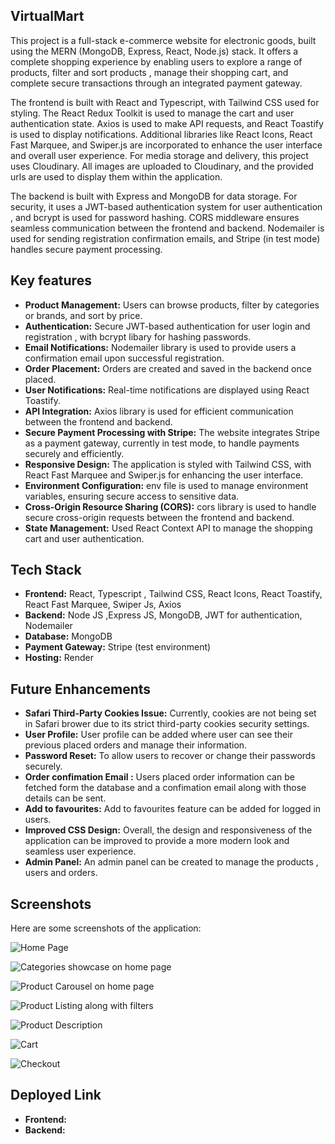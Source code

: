 ## VirtualMart
This project is a full-stack e-commerce website for electronic goods, built using the MERN (MongoDB, Express, React, Node.js) stack. It offers a complete shopping experience by enabling users to explore a range of products, filter and sort products , manage their shopping cart, and complete secure transactions through an integrated payment gateway.

The frontend is built with React and Typescript, with Tailwind CSS used for styling. The React Redux Toolkit is used to manage the cart and user authentication state. Axios is used to make API requests, and React Toastify is used to display notifications. Additional libraries like React Icons, React Fast Marquee, and Swiper.js are incorporated to enhance the user interface and overall user experience. For media storage and delivery, this project uses Cloudinary. All images are uploaded to Cloudinary, and the provided urls are used to display them within the application.

The backend is built with Express and MongoDB for data storage. For security, it uses a JWT-based authentication system for user authentication , and bcrypt is used for password hashing. CORS middleware ensures seamless communication between the frontend and backend. Nodemailer is used for sending registration confirmation emails, and Stripe (in test mode) handles secure payment processing.

## Key features
- **Product Management:** Users can browse products, filter by categories or brands, and sort by price.
- **Authentication:** Secure JWT-based authentication for user login and registration , with bcrypt libary for hashing passwords.
- **Email Notifications:** Nodemailer library is used to provide users a confirmation email upon successful registration.
- **Order Placement:** Orders are created and saved in the backend once placed.
- **User Notifications:** Real-time notifications are displayed using React Toastify.
- **API Integration:** Axios library is used for efficient communication between the frontend and backend.
- **Secure Payment Processing with Stripe:** The website integrates Stripe as a payment gateway, currently in test mode, to handle payments securely and efficiently.
- **Responsive Design:** The application is styled with Tailwind CSS, with React Fast Marquee and Swiper.js for enhancing the user interface.
- **Environment Configuration:** env file is used to manage environment variables, ensuring secure access to sensitive data.
- **Cross-Origin Resource Sharing (CORS):** cors library is used to handle secure cross-origin requests between the frontend and backend.
- **State Management:** Used React Context API to manage the shopping cart and user authentication.

## Tech Stack
- **Frontend:** React, Typescript , Tailwind CSS, React Icons, React Toastify, React Fast Marquee, Swiper Js, Axios
- **Backend:** Node JS ,Express JS, MongoDB, JWT for authentication, Nodemailer
- **Database:** MongoDB
- **Payment Gateway:** Stripe (test environment)
- **Hosting:** Render
  
## Future Enhancements
- **Safari Third-Party Cookies Issue:** Currently, cookies are not being set in Safari brower due to its strict third-party cookies security settings.
- **User Profile:** User profile can be added where user can see their previous placed orders and manage their information.
- **Password Reset:** To allow users to recover or change their passwords securely.
- **Order confimation Email :** Users placed order information can be fetched form the database and a confimation email along with those details can be sent.  
- **Add to favourites:** Add to favourites feature can be added for logged in users.
- **Improved CSS Design:** Overall, the design and responsiveness of the application can be improved to provide a more modern look and seamless user experience.
- **Admin Panel:** An admin panel can be created to manage the products , users and orders.
  
## Screenshots

Here are some screenshots of the application: 


![Home Page](https://github.com/user-attachments/assets/074e8fbf-3206-4119-bea9-a9b2f4a1ac19)

![Categories showcase on home page](https://github.com/user-attachments/assets/3ad11e23-bbcf-454c-8771-dcfe4ef8ffd7)

![Product Carousel on home page](https://github.com/user-attachments/assets/30e8b6be-1158-4619-a1af-3d098f693171)


![Product Listing along with filters](https://github.com/user-attachments/assets/f0b23a65-7cf6-4c54-9a74-cc86cea308d8)

![Product Description](https://github.com/user-attachments/assets/752e8884-0711-4e07-91e7-77eaf9ca7f2b)

![Cart](https://github.com/user-attachments/assets/d938f1e9-9291-458d-b9bd-396e99d57dcc)

![Checkout](https://github.com/user-attachments/assets/5edc8638-0022-4ac5-9ac7-491cc2b153d3)


## Deployed Link
- **Frontend:**
- **Backend:**
